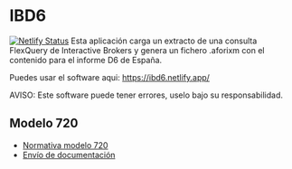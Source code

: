# IBD6
[![Netlify Status](https://api.netlify.com/api/v1/badges/cecc4a0c-3dcb-4fa3-abdd-77dc6a965016/deploy-status)](https://app.netlify.com/sites/ibd6/deploys)
Esta aplicación carga un extracto de una consulta FlexQuery de Interactive Brokers y genera un fichero .aforixm con el contenido para el informe D6 de España.

Puedes usar el software aqui: https://ibd6.netlify.app/

AVISO:
Este software puede tener errores, uselo bajo su responsabilidad.


## Modelo 720
- [Normativa modelo 720](https://www.agenciatributaria.es/static_files/Sede/Disenyo_registro/DR_Resto_Mod/archivos/modelo_720.pdf)
- [Envío de documentación](https://www.agenciatributaria.gob.es/AEAT.sede/procedimientoini/GI34.shtml)
